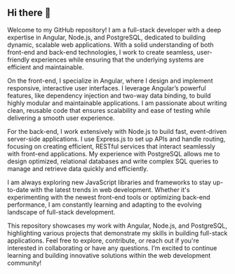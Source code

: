## Hi there 👋

Welcome to my GitHub repository! I am a full-stack developer with a deep expertise in Angular, Node.js, and PostgreSQL, dedicated to building dynamic, scalable web applications. With a solid understanding of both front-end and back-end technologies, I work to create seamless, user-friendly experiences while ensuring that the underlying systems are efficient and maintainable.

On the front-end, I specialize in Angular, where I design and implement responsive, interactive user interfaces. I leverage Angular’s powerful features, like dependency injection and two-way data binding, to build highly modular and maintainable applications. I am passionate about writing clean, reusable code that ensures scalability and ease of testing while delivering a smooth user experience.

For the back-end, I work extensively with Node.js to build fast, event-driven server-side applications. I use Express.js to set up APIs and handle routing, focusing on creating efficient, RESTful services that interact seamlessly with front-end applications. My experience with PostgreSQL allows me to design optimized, relational databases and write complex SQL queries to manage and retrieve data quickly and efficiently.

I am always exploring new JavaScript libraries and frameworks to stay up-to-date with the latest trends in web development. Whether it's experimenting with the newest front-end tools or optimizing back-end performance, I am constantly learning and adapting to the evolving landscape of full-stack development.

This repository showcases my work with Angular, Node.js, and PostgreSQL, highlighting various projects that demonstrate my skills in building full-stack applications. Feel free to explore, contribute, or reach out if you're interested in collaborating or have any questions. I’m excited to continue learning and building innovative solutions within the web development community!
